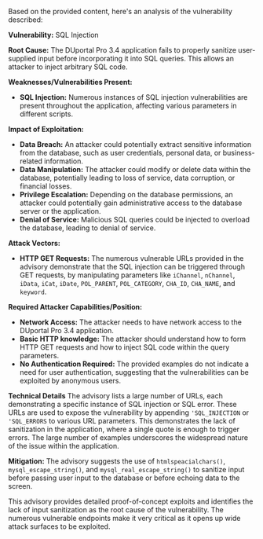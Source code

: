 Based on the provided content, here's an analysis of the vulnerability described:

**Vulnerability:** SQL Injection

**Root Cause:** The DUportal Pro 3.4 application fails to properly sanitize user-supplied input before incorporating it into SQL queries. This allows an attacker to inject arbitrary SQL code.

**Weaknesses/Vulnerabilities Present:**
*   **SQL Injection:** Numerous instances of SQL injection vulnerabilities are present throughout the application, affecting various parameters in different scripts.

**Impact of Exploitation:**
*   **Data Breach:** An attacker could potentially extract sensitive information from the database, such as user credentials, personal data, or business-related information.
*   **Data Manipulation:** The attacker could modify or delete data within the database, potentially leading to loss of service, data corruption, or financial losses.
*   **Privilege Escalation:** Depending on the database permissions, an attacker could potentially gain administrative access to the database server or the application.
*   **Denial of Service:** Malicious SQL queries could be injected to overload the database, leading to denial of service.

**Attack Vectors:**
*   **HTTP GET Requests:** The numerous vulnerable URLs provided in the advisory demonstrate that the SQL injection can be triggered through GET requests, by manipulating parameters like `iChannel`, `nChannel`, `iData`, `iCat`, `iDate`, `POL_PARENT`, `POL_CATEGORY`, `CHA_ID`, `CHA_NAME`, and `keyword`.

**Required Attacker Capabilities/Position:**
*   **Network Access:** The attacker needs to have network access to the DUportal Pro 3.4 application.
*   **Basic HTTP knowledge:** The attacker should understand how to form HTTP GET requests and how to inject SQL code within the query parameters.
*  **No Authentication Required:** The provided examples do not indicate a need for user authentication, suggesting that the vulnerabilities can be exploited by anonymous users.

**Technical Details**
The advisory lists a large number of URLs, each demonstrating a specific instance of SQL injection or SQL error. These URLs are used to expose the vulnerability by appending `'SQL_INJECTION` or `'SQL_ERRORS` to various URL parameters. This demonstrates the lack of sanitization in the application, where a single quote is enough to trigger errors.  The large number of examples underscores the widespread nature of the issue within the application.

**Mitigation:** The advisory suggests the use of `htmlspeacialchars()`, `mysql_escape_string()`, and `mysql_real_escape_string()` to sanitize input before passing user input to the database or before echoing data to the screen.

This advisory provides detailed proof-of-concept exploits and identifies the lack of input sanitization as the root cause of the vulnerability. The numerous vulnerable endpoints make it very critical as it opens up wide attack surfaces to be exploited.
